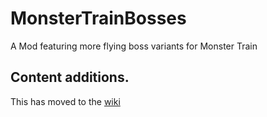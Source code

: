 # MonsterTrainBosses
A Mod featuring more flying boss variants for Monster Train

## Content additions.
This has moved to the [wiki](https://github.com/brandonandzeus/MonsterTrainBosses/wiki)

